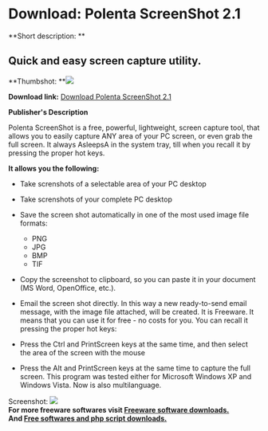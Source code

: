 # Download: Polenta ScreenShot 2.1

**Short description: **

## Quick and easy screen capture utility.

  
**Thumbshot: **![](http://www.freewarefiles.com/screenshot/polentascrnshot_md.jpg)   
  
**Download link:** [Download Polenta ScreenShot 2.1](http://freesoftwares.boysofts.com/Polenta-ScreenShot_program_10313.html)  
  

**Publisher's Description**  
  

Polenta ScreenShot is a free, powerful, lightweight, screen capture tool, that
allows you to easily capture ANY area of your PC screen, or even grab the full
screen. It always AsleepsA in the system tray, till when you recall it by
pressing the proper hot keys.

**It allows you the following:**

  * Take screnshots of a selectable area of your PC desktop 
  * Take screnshots of your complete PC desktop 
  * Save the screen shot automatically in one of the most used image file formats: 
    * PNG 
    * JPG 
    * BMP 
    * TIF 
  * Copy the screenshot to clipboard, so you can paste it in your document (MS Word, OpenOffice, etc.). 
  * Email the screen shot directly. In this way a new ready-to-send email message, with the image file attached, will be created. 
It is Freeware. It means that you can use it for free - no costs for you. You
can recall it pressing the proper hot keys:

  * Press the Ctrl and PrintScreen keys at the same time, and then select the area of the screen with the mouse 
  * Press the Alt and PrintScreen keys at the same time to capture the full screen. 
This program was tested either for Microsoft Windows XP and Windows Vista. Now
is also multilanguage.

  
  
Screenshot: ![](http://www.freewarefiles.com/screenshot/polentascrnshot.jpg)  
**For more freeware softwares visit [Freeware software downloads.](http://freesoftwares.boysofts.com/)**   
**And [Free softwares and php script downloads.](http://www.boysofts.com/)**

